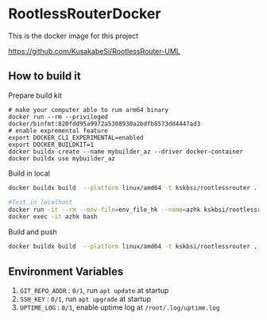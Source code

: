 # RootlessRouterDocker
This is the docker image for this project

https://github.com/KusakabeSi/RootlessRouter-UML

## How to build it

Prepare build kit
```
# make your computer able to rum arm64 binary
docker run --rm --privileged docker/binfmt:820fdd95a9972a5308930a2bdfb8573dd4447ad3
# enable expremental feature
export DOCKER_CLI_EXPERIMENTAL=enabled
export DOCKER_BUILDKIT=1
docker buildx create --name mybuilder_az --driver docker-container
docker buildx use mybuilder_az
```

Build in local
```bash
docker buildx build  --platform linux/amd64 -t kskbsi/rootlessrouter . --output="type=docker"

#Test in localhost
docker run -it --rm --env-file=env_file_hk --name=azhk kskbsi/rootlessrouter 
docker exec -it azhk bash
```

Build and push
```bash
docker buildx build  --platform linux/amd64 -t kskbsi/rootlessrouter . --push
```

## Environment Variables

1. `GIT_REPO_ADDR` : `0/1`, run `apt update` at startup
1. `SSH_KEY` : `0/1`, run `apt upgrade` at startup
1. `UPTIME_LOG` : `0/1`, enable uptime log at `/root/.log/uptime.log`
